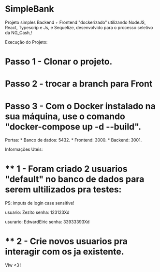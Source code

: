 # SimpleBank

Projeto simples  Backend + Frontend  "dockerizado" utilizando NodeJS, React, Typescrip e Js, e Sequelize,
desenvolvido para o processo seletivo da NG_Cash,!

Execução do Projeto:

# Passo 1 - Clonar o projeto.
# Passo 2 - trocar a branch para Front
# Passo 3 - Com o Docker instalado na sua máquina, use o comando "docker-compose up -d --build".

Portas:  * Banco de dados: 5432.
        * Frontend: 3000.
        * Backend: 3001.

Informações Uteis:

# ** 1 - Foram criado 2 usuarios "default" no banco de dados para serem ultilizados pra testes:

PS: imputs de login case sensitive!

usuario: Zezito
senha: 123123Xd

usurario: EdwardElric
senha: 33933393Xd



# ** 2 - Crie novos usuarios pra interagir com os ja existente.

Vlw <3 !
